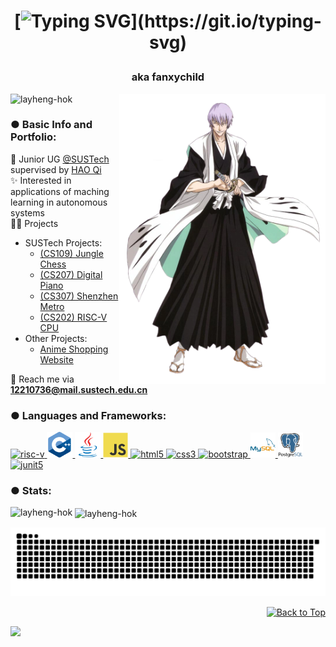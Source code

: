 <h1 align="center">
  
[![Typing SVG](https://readme-typing-svg.herokuapp.com?color=bf91f3&size=30&center=true&vCenter=true&width=500&height=35&lines=Welcome!+👋;+I'm+Layheng+Hok+郝利兴!)](https://git.io/typing-svg)

</h1>
 
<h3 align="center">aka fanxychild</h3>

<img align='right' src='https://github.com/Layheng-Hok/Layheng-Hok/blob/main/resource/gin.webp' width='330px'>  

<p align="left"> <img src="https://komarev.com/ghpvc/?username=layheng-hok&label=Profile%20views&color=0e75b6&style=flat" alt="layheng-hok" /> </p>

<h3 align="left">● Basic Info and Portfolio:</h3>

🌱 Junior UG [@SUSTech](https://www.sustech.edu.cn/en/) supervised by [HAO Qi](https://faculty.sustech.edu.cn/?tagid=haoq&iscss=1&snapid=1&orderby=date&go=2&lang=en) <br>
✨ Interested in applications of maching learning in autonomous systems  
👨‍💻 Projects
+ SUSTech Projects:
    - [(CS109) Jungle Chess](https://github.com/Layheng-Hok/Jungle-Chess)
    - [(CS207) Digital Piano](https://github.com/Layheng-Hok/Digital-Piano)
    - [(CS307) Shenzhen Metro](https://github.com/Layheng-Hok/Shenzhen-Metro)
    - [(CS202) RISC-V CPU](https://github.com/Layheng-Hok/RISC-V-CPU)
+ Other Projects:
    - [Anime Shopping Website](https://github.com/Layheng-Hok/Anime-Shopping-Website)
      
📧 Reach me via **12210736@mail.sustech.edu.cn**

<h3 align="left">● Languages and Frameworks:</h3>
  <p align="left">
    <a href="https://riscv.org/" target="_blank" rel="noreferrer"> 
      <img src="https://upload.wikimedia.org/wikipedia/commons/6/6b/RISC-V-logo-square.svg" alt="risc-v" width="40" height="40"/> 
    </a>
    <a href="https://www.w3schools.com/cpp/" target="_blank" rel="noreferrer"> 
      <img src="https://raw.githubusercontent.com/devicons/devicon/master/icons/cplusplus/cplusplus-original.svg" alt="c++" width="41" height="41"/> 
    </a>
    <a href="https://www.java.com" target="_blank" rel="noreferrer">
      <img src="https://raw.githubusercontent.com/devicons/devicon/master/icons/java/java-original.svg" alt="java" width="41" height="41"/>
    </a>
    <a href="https://developer.mozilla.org/en-US/docs/Web/JavaScript" target="_blank" rel="noreferrer"> 
        <img src="https://raw.githubusercontent.com/devicons/devicon/master/icons/javascript/javascript-original.svg" alt="javascript" width="40" height="40"/>
    </a>
    <a href="https://developer.mozilla.org/en-US/docs/Web/HTML" target="_blank" rel="noreferrer">
        <img src="https://upload.wikimedia.org/wikipedia/commons/3/38/HTML5_Badge.svg" alt="html5" width="40" height="40"/>
    </a>
    <a href="https://developer.mozilla.org/en-US/docs/Web/CSS" target="_blank" rel="noreferrer">
        <img src="https://upload.wikimedia.org/wikipedia/commons/6/62/CSS3_logo.svg" alt="css3" width="40" height="40"/>
    </a>
    <a href="https://getbootstrap.com" target="_blank" rel="noreferrer"> 
        <img src="https://upload.wikimedia.org/wikipedia/commons/b/b2/Bootstrap_logo.svg" alt="bootstrap" height="40"/> 
    </a>
    <a href="https://www.mysql.com/" target="_blank" rel="noreferrer">
        <img src="https://raw.githubusercontent.com/devicons/devicon/master/icons/mysql/mysql-original-wordmark.svg" alt="mysql" width="40" height="40"/>
    </a>
    <a href="https://www.postgresql.org" target="_blank" rel="noreferrer">
        <img src="https://raw.githubusercontent.com/devicons/devicon/master/icons/postgresql/postgresql-original-wordmark.svg" alt="postgresql" width="40" height="40"/>
    </a>
    <a href="https://junit.org/junit5/" target="_blank" rel="noreferrer">
      <img src="https://junit.org/junit5/assets/img/junit5-logo.png" alt="junit5" width="40" height="40"/>
    </a>
  </p>

<h3 align="left">● Stats:</h3>
<p><img align="left" src="https://github-readme-stats.vercel.app/api/top-langs?username=layheng-hok&show_icons=true&locale=en&layout=compact&theme=tokyonight" alt="layheng-hok" /></p>
<p>&nbsp;<img align="center" src="https://github-readme-stats.vercel.app/api?username=layheng-hok&show_icons=true&locale=en&theme=tokyonight" alt="layheng-hok" /></p>

![snake gif](https://github.com/layheng-hok/layheng-hok/blob/output/github-contribution-grid-snake-dark.svg)

<p align="right">
  <a href="#top">
    <img src="https://img.shields.io/static/v1?label&message=^&color=563d7c&style=for-the-badge&logo" alt="Back to Top" />
  </a>
</p>
  
<p align="left">
  <img src="https://capsule-render.vercel.app/api?type=waving&color=563d7c&height=80&section=footer"/>
</p>
